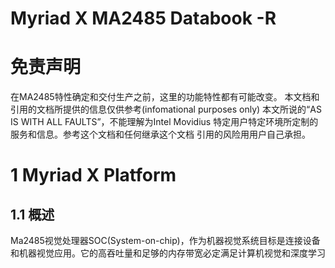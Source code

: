 # Myriad X MA2485 Databook -R 
 
# 免责声明
在MA2485特性确定和交付生产之前，这里的功能特性都有可能改变。
本文档和引用的文档所提供的信息仅供参考(infomational purposes only) 
本文所说的“AS IS WITH ALL FAULTS”，不能理解为Intel Movidius 
特定用户特定环境所定制的服务和信息。参考这个文档和任何继承这个文档
引用的风险用用户自己承担。


# 1 Myriad X Platform 
## 1.1 概述
Ma2485视觉处理器SOC(System-on-chip)，作为机器视觉系统目标是连接设备和机器视觉应用。它的高吞吐量和足够的内存带宽必定满足计算机视觉和深度学习

